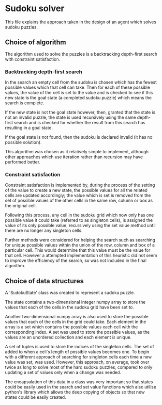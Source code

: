 # Sudoku solver

This file explains the approach taken in the design of an agent which solves sudoku puzzles.

## Choice of algorithm

The algorithm used to solve the puzzles is a backtracking depth-first search with constraint satisfaction.

### Backtracking depth-first search

In the search an empty cell from the sudoku is chosen which has the fewest possible values which that cell can take.
Then for each of these possible values, the value of the cell is set to the value and is checked to see if this new state is the goal state (a completed sudoku puzzle) which means the search is complete.

If the new state is not the goal state however, then, granted that the state is not an invalid puzzle, the state is used recursively using the same depth-first search and is checked for whether the result from this search has resulting in a goal state. 

If the goal state is not found, then the sudoku is declared invalid (it has no possible solution).

This algorithm was chosen as it relatively simple to implement, although other approaches which use iteration rather than recursion may have performed better.

### Constraint satisfaction

Constraint satisfaction is implemented by, during the process of the setting of the value to create a new state, the possible values for all the related cells are updated accordingly; the value which is set is removed from the set of possible values of the other cells in the same row, column or box as the original cell.

Following this process, any cell in the sudoku grid which now only has one possible value it could take (referred to as singleton cells), is assigned the value of its only possible value, recursively using the set value method until there are no longer any singleton cells.

Further methods were considered for helping the search such as searching for unique possible values within the union of the row, column and box of a particular cell. This would determine that this value must be the value for that cell. However a attempted implementation of this heuristic did not seem to improve the efficiency of the search, so was not included in the final algorithm.

## Choice of data structures

A 'SudokuState' class was created to represent a sudoku puzzle.

The state contains a two-dimensional integer numpy array to store the values that each of the cells in the sudoku grid have been set to.

Another two-dimensional numpy array is also used to store the possible values that each of the cells in the grid could take. Each element in the array is a set which contains the possible values each cell with the corresponding index.
A set was used to store the possible values, as the values are an unordered collection and each element is unique.

A set of tuples is used to store the indices of the singleton cells. The set of added to when a cell's length of possible values becomes one.
To begin with a different approach of searching for singleton cells each time a new value was set, was used. However, this approach, on average, took over twice as long to solve most of the hard sudoku puzzles, compared to only updating a set of values only when a change was needed.

The encapsulation of this data in a class was very important so that states could be easily used in the search and set value functions which also utilise python's library which allows the deep copying of objects so that new states could be easily created.

